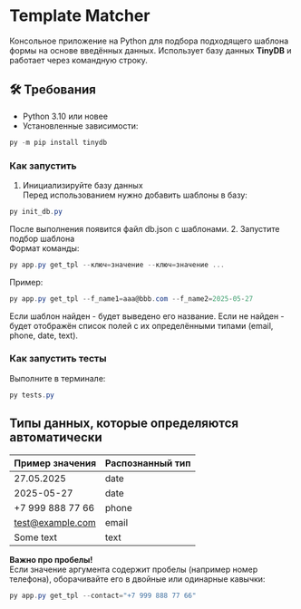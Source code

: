 # Template Matcher

Консольное приложение на Python для подбора подходящего шаблона формы на основе введённых данных. Использует базу данных **TinyDB** и работает через командную строку.
## 🛠 Требования

- Python 3.10 или новее
- Установленные зависимости:

```powershell
py -m pip install tinydb
```
### Как запустить
1. Инициализируйте базу данных  
Перед использованием нужно добавить шаблоны в базу:
```powershell
py init_db.py
```
После выполнения появится файл db.json с шаблонами.
2. Запустите подбор шаблона  
Формат команды:
```powershell
py app.py get_tpl --ключ=значение --ключ=значение ...
```
Пример:
```powershell
py app.py get_tpl --f_name1=aaa@bbb.com --f_name2=2025-05-27
```
Если шаблон найден - будет выведено его название.
Если не найден - будет отображён список полей с их определёнными типами (email, phone, date, text).
### Как запустить тесты
Выполните в терминале:
```powershell
py tests.py
```
## Типы данных, которые определяются автоматически

| Пример значения  | Распознанный тип |
|------------------|------------------|
| 27.05.2025       | date             |
| 2025-05-27       | date             |
| +7 999 888 77 66 | phone            |
| test@example.com | email            |
| Some text        | text             |

**Важно про пробелы!**  
Если значение аргумента содержит пробелы (например номер телефона), оборачивайте его в двойные или одинарные кавычки:

```powershell
py app.py get_tpl --contact="+7 999 888 77 66"
```